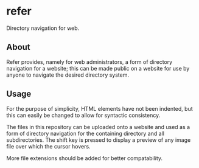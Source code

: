 # refer

Directory navigation for web.

## About

Refer provides, namely for web administrators, a form of directory navigation for a website; this can be made public on a website for use by anyone to navigate the desired directory system.

## Usage

For the purpose of simplicity, HTML elements have not been indented, but this can easily be changed to allow for syntactic consistency.

The files in this repository can be uploaded onto a website and used as a form of directory navigation for the containing directory and all subdirectories. The shift key is pressed to display a preview of any image file over which the cursor hovers.

More file extensions should be added for better compatability.